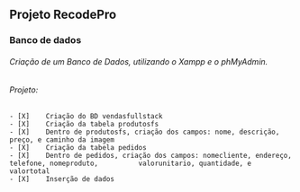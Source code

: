 ## Projeto RecodePro

### Banco de dados

###### Criação de um Banco de Dados, utilizando o Xampp e o phMyAdmin.


###### Projeto:

    - [X]    Criação do BD vendasfullstack
    - [X]    Criação da tabela produtosfs
    - [X]    Dentro de produtosfs, criação dos campos: nome, descrição, preço, e caminho da imagem
    - [X]    Criação da tabela pedidos
    - [X]    Dentro de pedidos, criação dos campos: nomecliente, endereço, telefone, nomeproduto,          valorunitario, quantidade, e valortotal
    - [X]    Inserção de dados

         
            



